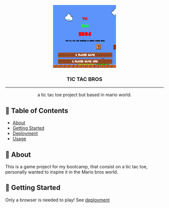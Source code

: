 <p align="center">
  <a href="" rel="noopener">
 <img width=200px height=200px src="assets/img/readmeImage.png" alt="Project logo"></a>
</p>

<h3 align="center">TIC TAC BROS</h3>

---

<p align="center"> a tic tac toe project but based in mario world.
    <br> 
</p>

## 📝 Table of Contents

- [About](#about)
- [Getting Started](#getting_started)
- [Deployment](#deployment)
- [Usage](#usage)

## 🧐 About <a name = "about"></a>

This is a game project for my bootcamp, that consist on a tic tac toe, personally wanted to inspire it in the Mario bros world.

## 🏁 Getting Started <a name = "getting_started"></a>

Only a browser is needed to play!
See [deployment](https://davidpalacin.github.io/proyectoSemana3/gameMenu.html)
